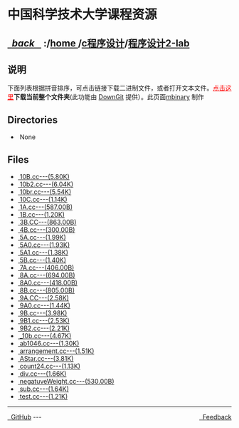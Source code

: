 
<!--
<head>
    <meta http-equiv="content-type" content="text/html; charset=utf-8">
    <title> 中国科学技术大学课程资源</title>
</head>
-->
# 中国科学技术大学课程资源

<div>
  <h2>
    <a href="../index.html">&nbsp;&nbsp;<i class="fa fa-level-up">back </i>&nbsp;&nbsp;</a>
    :/<a href="../../index.html">home <i class="fa fa-home"></i></a>/<a href="../index.html">c程序设计</a>/<a href="index.html">程序设计2-lab</a>
  </h2>
</div>

## 说明
下面列表根据拼音排序，可点击链接下载二进制文件，或者打开文本文件。<a href="http://downgit.zhoudaxiaa.com/#/home?url=https://github.com/USTC-Resource/USTC-Course/tree/master/c程序设计/程序设计2-lab" style="color:red" target="_black">点击这里</a>**下载当前整个文件夹**(此功能由 [DownGit](http://downgit.zhoudaxiaa.com) 提供）。此页面[mbinary](https://mbinary.xyz) 制作

## Directories
<ul><li><i class="fa fa-meh-o"></i>&nbsp;None</li></ul>

## Files
<ul><li><a href="https://raw.githubusercontent.com/USTC-Resource/USTC-Course/master/c程序设计/程序设计2-lab/10B.cc"><i class="fa fa-file-code-o"></i>&nbsp;10B.cc---(5.80K)</a></li>
<li><a href="https://raw.githubusercontent.com/USTC-Resource/USTC-Course/master/c程序设计/程序设计2-lab/10b2.cc"><i class="fa fa-file-code-o"></i>&nbsp;10b2.cc---(6.04K)</a></li>
<li><a href="https://raw.githubusercontent.com/USTC-Resource/USTC-Course/master/c程序设计/程序设计2-lab/10br.cc"><i class="fa fa-file-code-o"></i>&nbsp;10br.cc---(5.54K)</a></li>
<li><a href="https://raw.githubusercontent.com/USTC-Resource/USTC-Course/master/c程序设计/程序设计2-lab/10C.cc"><i class="fa fa-file-code-o"></i>&nbsp;10C.cc---(1.14K)</a></li>
<li><a href="https://raw.githubusercontent.com/USTC-Resource/USTC-Course/master/c程序设计/程序设计2-lab/1A.cc"><i class="fa fa-file-code-o"></i>&nbsp;1A.cc---(587.00B)</a></li>
<li><a href="https://raw.githubusercontent.com/USTC-Resource/USTC-Course/master/c程序设计/程序设计2-lab/1B.cc"><i class="fa fa-file-code-o"></i>&nbsp;1B.cc---(1.20K)</a></li>
<li><a href="https://raw.githubusercontent.com/USTC-Resource/USTC-Course/master/c程序设计/程序设计2-lab/3B.CC"><i class="fa fa-pencil-square-o"></i>&nbsp;3B.CC---(863.00B)</a></li>
<li><a href="https://raw.githubusercontent.com/USTC-Resource/USTC-Course/master/c程序设计/程序设计2-lab/4B.cc"><i class="fa fa-file-code-o"></i>&nbsp;4B.cc---(300.00B)</a></li>
<li><a href="https://raw.githubusercontent.com/USTC-Resource/USTC-Course/master/c程序设计/程序设计2-lab/5A.cc"><i class="fa fa-file-code-o"></i>&nbsp;5A.cc---(1.99K)</a></li>
<li><a href="https://raw.githubusercontent.com/USTC-Resource/USTC-Course/master/c程序设计/程序设计2-lab/5A0.cc"><i class="fa fa-file-code-o"></i>&nbsp;5A0.cc---(1.93K)</a></li>
<li><a href="https://raw.githubusercontent.com/USTC-Resource/USTC-Course/master/c程序设计/程序设计2-lab/5A1.cc"><i class="fa fa-file-code-o"></i>&nbsp;5A1.cc---(1.38K)</a></li>
<li><a href="https://raw.githubusercontent.com/USTC-Resource/USTC-Course/master/c程序设计/程序设计2-lab/5B.cc"><i class="fa fa-file-code-o"></i>&nbsp;5B.cc---(1.40K)</a></li>
<li><a href="https://raw.githubusercontent.com/USTC-Resource/USTC-Course/master/c程序设计/程序设计2-lab/7A.cc"><i class="fa fa-file-code-o"></i>&nbsp;7A.cc---(406.00B)</a></li>
<li><a href="https://raw.githubusercontent.com/USTC-Resource/USTC-Course/master/c程序设计/程序设计2-lab/8A.cc"><i class="fa fa-file-code-o"></i>&nbsp;8A.cc---(694.00B)</a></li>
<li><a href="https://raw.githubusercontent.com/USTC-Resource/USTC-Course/master/c程序设计/程序设计2-lab/8A0.cc"><i class="fa fa-file-code-o"></i>&nbsp;8A0.cc---(418.00B)</a></li>
<li><a href="https://raw.githubusercontent.com/USTC-Resource/USTC-Course/master/c程序设计/程序设计2-lab/8B.cc"><i class="fa fa-file-code-o"></i>&nbsp;8B.cc---(805.00B)</a></li>
<li><a href="https://raw.githubusercontent.com/USTC-Resource/USTC-Course/master/c程序设计/程序设计2-lab/9A.CC"><i class="fa fa-pencil-square-o"></i>&nbsp;9A.CC---(2.58K)</a></li>
<li><a href="https://raw.githubusercontent.com/USTC-Resource/USTC-Course/master/c程序设计/程序设计2-lab/9A0.cc"><i class="fa fa-file-code-o"></i>&nbsp;9A0.cc---(1.44K)</a></li>
<li><a href="https://raw.githubusercontent.com/USTC-Resource/USTC-Course/master/c程序设计/程序设计2-lab/9B.cc"><i class="fa fa-file-code-o"></i>&nbsp;9B.cc---(3.98K)</a></li>
<li><a href="https://raw.githubusercontent.com/USTC-Resource/USTC-Course/master/c程序设计/程序设计2-lab/9B1.cc"><i class="fa fa-file-code-o"></i>&nbsp;9B1.cc---(2.53K)</a></li>
<li><a href="https://raw.githubusercontent.com/USTC-Resource/USTC-Course/master/c程序设计/程序设计2-lab/9B2.cc"><i class="fa fa-file-code-o"></i>&nbsp;9B2.cc---(2.21K)</a></li>
<li><a href="https://raw.githubusercontent.com/USTC-Resource/USTC-Course/master/c程序设计/程序设计2-lab/_10b.cc"><i class="fa fa-file-code-o"></i>&nbsp;_10b.cc---(4.67K)</a></li>
<li><a href="https://raw.githubusercontent.com/USTC-Resource/USTC-Course/master/c程序设计/程序设计2-lab/ab1046.cc"><i class="fa fa-file-code-o"></i>&nbsp;ab1046.cc---(1.30K)</a></li>
<li><a href="https://raw.githubusercontent.com/USTC-Resource/USTC-Course/master/c程序设计/程序设计2-lab/arrangement.cc"><i class="fa fa-file-code-o"></i>&nbsp;arrangement.cc---(1.51K)</a></li>
<li><a href="https://raw.githubusercontent.com/USTC-Resource/USTC-Course/master/c程序设计/程序设计2-lab/AStar.cc"><i class="fa fa-file-code-o"></i>&nbsp;AStar.cc---(3.81K)</a></li>
<li><a href="https://raw.githubusercontent.com/USTC-Resource/USTC-Course/master/c程序设计/程序设计2-lab/count24.cc"><i class="fa fa-file-code-o"></i>&nbsp;count24.cc---(1.13K)</a></li>
<li><a href="https://raw.githubusercontent.com/USTC-Resource/USTC-Course/master/c程序设计/程序设计2-lab/div.cc"><i class="fa fa-file-code-o"></i>&nbsp;div.cc---(1.66K)</a></li>
<li><a href="https://raw.githubusercontent.com/USTC-Resource/USTC-Course/master/c程序设计/程序设计2-lab/negatuveWeight.cc"><i class="fa fa-file-code-o"></i>&nbsp;negatuveWeight.cc---(530.00B)</a></li>
<li><a href="https://raw.githubusercontent.com/USTC-Resource/USTC-Course/master/c程序设计/程序设计2-lab/sub.cc"><i class="fa fa-file-code-o"></i>&nbsp;sub.cc---(1.64K)</a></li>
<li><a href="https://raw.githubusercontent.com/USTC-Resource/USTC-Course/master/c程序设计/程序设计2-lab/test.cc"><i class="fa fa-file-code-o"></i>&nbsp;test.cc---(1.21K)</a></li></ul>

---
<div style="text-decration:underline;display:inline">
  <a href="https://github.com/USTC-Resource/USTC-Course.git" target="_blank" rel="external"><i class="fa fa-github"></i>&nbsp; GitHub</a>
  <a href="mailto:&#122;huheqin1@gmail?subject=反馈与建议" style="float:right" target="_blank" rel="external"><i class="fa fa-envelope"></i>&nbsp; Feedback</a>
</div>
---


